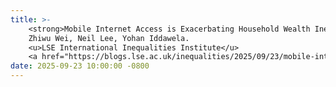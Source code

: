 ```yaml
---
title: >-
    <strong>Mobile Internet Access is Exacerbating Household Wealth Inequality in the Philippines.</strong>
    Zhiwu Wei, Neil Lee, Yohan Iddawela.
    <u>LSE International Inequalities Institute</u>
    <a href="https://blogs.lse.ac.uk/inequalities/2025/09/23/mobile-internet-and-wealth-inequality-in-the-philippines/" target="_blank">Read more <i class="fas fa-angle-double-right"></i></a>
date: 2025-09-23 10:00:00 -0800
---
```

